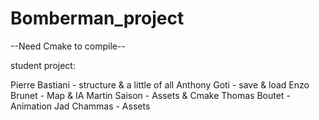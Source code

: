 # Bomberman_project

--Need Cmake to compile--

student project:

Pierre Bastiani - structure & a little of all
Anthony Goti - save & load
Enzo Brunet - Map & IA
Martin Saison - Assets & Cmake
Thomas Boutet - Animation
Jad Chammas - Assets
